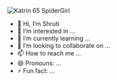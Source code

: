 ![Katrin 65 SpiderGirl](https://github.com/Dheeraj6071/Dheeraj6071/assets/166125357/ecd060ac-d3b3-4ca2-8009-ae7c18514e9c)
- 👋 Hi, I’m Shruti 
- 👀 I’m interested in ...
- 🌱 I’m currently learning ...
- 💞️ I’m looking to collaborate on ...
- 📫 How to reach me ...
- 😄 Pronouns: ...
- ⚡ Fun fact: ...

<!---
Dheeraj6071/Dheeraj6071 is a ✨ special ✨ repository because its `README.md` (this file) appears on your GitHub profile.
You can click the Preview link to take a look at your changes.
--->
